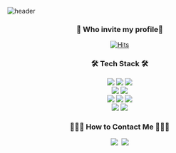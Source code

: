 ![header](https://capsule-render.vercel.app/api?type=wave&color=auto&height=300&section=header&text=YouHyun%20Song&fontSize=90&animation=twinkling)
 <h3 align="center">🧐 Who invite my profile🧐 </h3>
 <div align=center>
	
  [![Hits](https://hits.seeyoufarm.com/api/count/incr/badge.svg?url=https%3A%2F%2Fgithub.com%2Fsongyouhyun)](https://hits.seeyoufarm.com) 
	
  </div>

<h3 align="center">🛠 Tech Stack 🛠</h3>
<p align="center">
  <img src="https://img.shields.io/badge/HTML-E34F26?style=flat-square&logo=HTML5&logoColor=white"/></a>
  <img src="https://img.shields.io/badge/CSS-1572B6?style=flat-square&logo=CSS3&logoColor=white"/></a>
  <img src="https://img.shields.io/badge/Javascript-F7DF1E?style=flat-square&logo=javascript&logoColor=black"/></a>
  <br>
  <img src="https://img.shields.io/badge/C-A8B9CC?style=flat-square&logo=C&logoColor=black"/></a>
  <img src="https://img.shields.io/badge/Java-007396?style=flat-square&logo=Java&logoColor=white"/></a>
  <br>
  <img src="https://img.shields.io/badge/Python-3766AB?style=flat-square&logo=Python&logoColor=white"/></a>
  <img src="https://img.shields.io/badge/Django-092E20?style=flat-square&logo=Django&logoColor=white"/></a>
  <img src="https://img.shields.io/badge/Node.js-339933?style=flat-square&logo=Node.js&logoColor=white"/></a>
  <br>
  <img src="https://img.shields.io/badge/MySQL-4479A1?style=flat-square&logo=MySQL&logoColor=white"/></a>
  <img src="https://img.shields.io/badge/Postman-FF6C37?style=flat-square&logo=Postman&logoColor=white"/></a>
</p>
<h3 align="center"> 🙋🏻‍♂️ How to Contact Me 🙋🏻‍♂️ </h3>
<p align="center">
  <a href="https://www.instagram.com/y_o_u_h_y_u_n/"><img src="https://img.shields.io/badge/Instagram-E4405F?style=flat-square&logo=Instagram&logoColor=white&link=https://www.instagram.com/y_o_u_h_y_u_n/"/></a>&nbsp
  <a href="mailto:doong3373@gmail.com"><img src="https://img.shields.io/badge/Gmail-d14836?style=flat-square&logo=Gmail&logoColor=white&link=doong3373@gmail.com"/></a>
</p>
